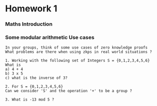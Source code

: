 # Homework 1
### Maths Introduction
### Some modular arithmetic Use cases
```
In your groups, think of some use cases of zero knowledge proofs
What problems are there when using zkps in real world situations ?

1. Working with the following set of Integers S = {0,1,2,3,4,5,6}
What is
a) 4 + 4
b) 3 x 5
c) what is the inverse of 3?

2. For S = {0,1,2,3,4,5,6}
Can we consider 'S' and the operation '+' to be a group ?

3. What is -13 mod 5 ?
```
